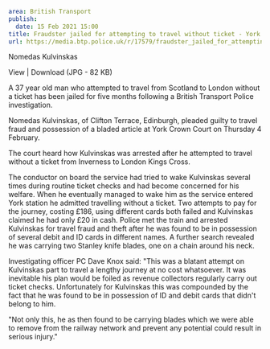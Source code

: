 ```yaml
area: British Transport
publish:
  date: 15 Feb 2021 15:00
title: Fraudster jailed for attempting to travel without ticket - York
url: https://media.btp.police.uk/r/17579/fraudster_jailed_for_attempting_to_travel_without
```

Nomedas Kulvinskas

View | Download (JPG - 82 KB)

A 37 year old man who attempted to travel from Scotland to London without a ticket has been jailed for five months following a British Transport Police investigation.

Nomedas Kulvinskas, of Clifton Terrace, Edinburgh, pleaded guilty to travel fraud and possession of a bladed article at York Crown Court on Thursday 4 February.

The court heard how Kulvinskas was arrested after he attempted to travel without a ticket from Inverness to London Kings Cross.

The conductor on board the service had tried to wake Kulvinskas several times during routine ticket checks and had become concerned for his welfare. When he eventually managed to wake him as the service entered York station he admitted travelling without a ticket.
Two attempts to pay for the journey, costing £186, using different cards both failed and Kulvinskas claimed he had only £20 in cash.
Police met the train and arrested Kulvinskas for travel fraud and theft after he was found to be in possession of several debit and ID cards in different names. A further search revealed he was carrying two Stanley knife blades, one on a chain around his neck.

Investigating officer PC Dave Knox said: "This was a blatant attempt on Kulvinskas part to travel a lengthy journey at no cost whatsoever. It was inevitable his plan would be foiled as revenue collectors regularly carry out ticket checks. Unfortunately for Kulvinskas this was compounded by the fact that he was found to be in possession of ID and debit cards that didn't belong to him.

"Not only this, he as then found to be carrying blades which we were able to remove from the railway network and prevent any potential could result in serious injury."

